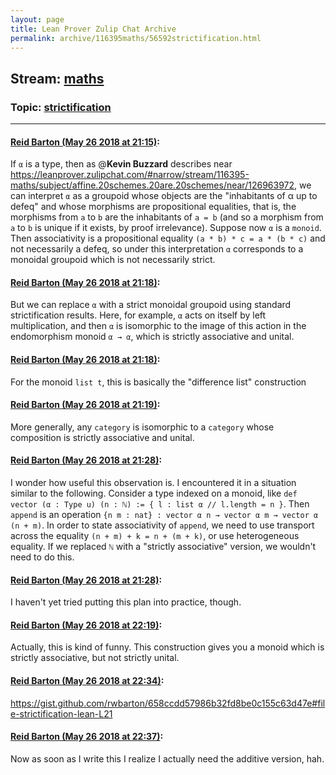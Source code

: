 ```yaml
---
layout: page
title: Lean Prover Zulip Chat Archive 
permalink: archive/116395maths/56592strictification.html
---
```


## Stream: [maths](index.html)
### Topic: [strictification](56592strictification.html)

---

#### [Reid Barton (May 26 2018 at 21:15)](https://leanprover.zulipchat.com/#narrow/stream/116395-maths/topic/strictification/near/127137722):
If `α` is a type, then as @**Kevin Buzzard** describes near https://leanprover.zulipchat.com/#narrow/stream/116395-maths/subject/affine.20schemes.20are.20schemes/near/126963972, we can interpret `α` as a groupoid whose objects are the "inhabitants of α up to defeq" and whose morphisms are propositional equalities, that is, the morphisms from `a` to `b` are the inhabitants of `a = b` (and so a morphism from `a` to `b` is unique if it exists, by proof irrelevance).
Suppose now `α` is a `monoid`. Then associativity is a propositional equality `(a * b) * c = a * (b * c)` and not necessarily a defeq, so under this interpretation `α` corresponds to a monoidal groupoid which is not necessarily strict.

#### [Reid Barton (May 26 2018 at 21:18)](https://leanprover.zulipchat.com/#narrow/stream/116395-maths/topic/strictification/near/127137817):
But we can replace `α` with a strict monoidal groupoid using standard strictification results. Here, for example, `α` acts on itself by left multiplication, and then `α` is isomorphic to the image of this action in the endomorphism monoid `α → α`, which is strictly associative and unital.

#### [Reid Barton (May 26 2018 at 21:18)](https://leanprover.zulipchat.com/#narrow/stream/116395-maths/topic/strictification/near/127137818):
For the monoid `list t`, this is basically the "difference list" construction

#### [Reid Barton (May 26 2018 at 21:19)](https://leanprover.zulipchat.com/#narrow/stream/116395-maths/topic/strictification/near/127137825):
More generally, any `category` is isomorphic to a `category` whose composition is strictly associative and unital.

#### [Reid Barton (May 26 2018 at 21:28)](https://leanprover.zulipchat.com/#narrow/stream/116395-maths/topic/strictification/near/127138069):
I wonder how useful this observation is. I encountered it in a situation similar to the following. Consider a type indexed on a monoid, like `def vector (α : Type u) (n : ℕ) := { l : list α // l.length = n }`. Then `append` is an operation `{n m : nat} : vector α n → vector α m → vector α (n + m)`. In order to state associativity of `append`, we need to use transport across the equality `(n + m) + k = n + (m + k)`, or use heterogeneous equality.
If we replaced `ℕ` with a "strictly associative" version, we wouldn't need to do this.

#### [Reid Barton (May 26 2018 at 21:28)](https://leanprover.zulipchat.com/#narrow/stream/116395-maths/topic/strictification/near/127138073):
I haven't yet tried putting this plan into practice, though.

#### [Reid Barton (May 26 2018 at 22:19)](https://leanprover.zulipchat.com/#narrow/stream/116395-maths/topic/strictification/near/127139315):
Actually, this is kind of funny. This construction gives you a monoid which is strictly associative, but not strictly unital.

#### [Reid Barton (May 26 2018 at 22:34)](https://leanprover.zulipchat.com/#narrow/stream/116395-maths/topic/strictification/near/127139698):
https://gist.github.com/rwbarton/658ccdd57986b32fd8be0c155c63d47e#file-strictification-lean-L21

#### [Reid Barton (May 26 2018 at 22:37)](https://leanprover.zulipchat.com/#narrow/stream/116395-maths/topic/strictification/near/127139758):
Now as soon as I write this I realize I actually need the additive version, hah.

